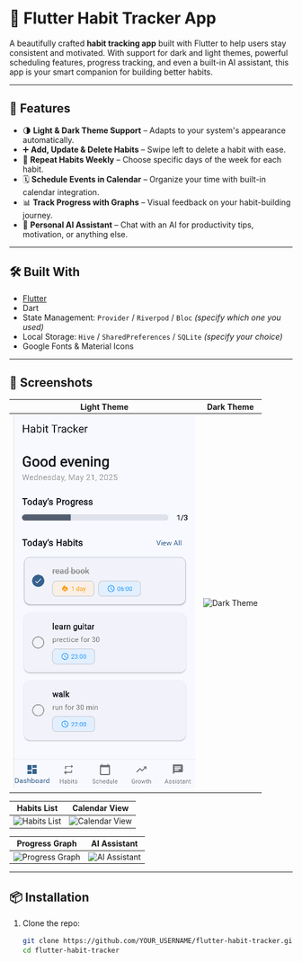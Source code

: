 # 🌱 Flutter Habit Tracker App

A beautifully crafted **habit tracking app** built with Flutter to help users stay consistent and motivated. With support for dark and light themes, powerful scheduling features, progress tracking, and even a built-in AI assistant, this app is your smart companion for building better habits.

---

## 🚀 Features

- 🌗 **Light & Dark Theme Support** – Adapts to your system's appearance automatically.
- ➕ **Add, Update & Delete Habits** – Swipe left to delete a habit with ease.
- 📅 **Repeat Habits Weekly** – Choose specific days of the week for each habit.
- 🗓️ **Schedule Events in Calendar** – Organize your time with built-in calendar integration.
- 📊 **Track Progress with Graphs** – Visual feedback on your habit-building journey.
- 🤖 **Personal AI Assistant** – Chat with an AI for productivity tips, motivation, or anything else.

---

## 🛠️ Built With

- [Flutter](https://flutter.dev/)
- Dart
- State Management: `Provider` / `Riverpod` / `Bloc` *(specify which one you used)*
- Local Storage: `Hive` / `SharedPreferences` / `SQLite` *(specify your choice)*
- Google Fonts & Material Icons

---

## 📸 Screenshots

| Light Theme | Dark Theme |
|-------------|------------|
| ![Light Theme](assets/screenshots/light_theme.png) | ![Dark Theme](screenshots/dark_theme.png) |

| Habits List | Calendar View |
|-------------|----------------|
| ![Habits List](screenshots/habits_list.png) | ![Calendar View](screenshots/calendar_view.png) |

| Progress Graph | AI Assistant |
|----------------|---------------|
| ![Progress Graph](screenshots/progress_graph.png) | ![AI Assistant](screenshots/ai_assistant.png) |


---

## 📦 Installation

1. Clone the repo:
   ```bash
   git clone https://github.com/YOUR_USERNAME/flutter-habit-tracker.git
   cd flutter-habit-tracker
